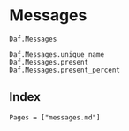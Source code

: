 # Messages

```@docs
Daf.Messages
```

```@docs
Daf.Messages.unique_name
Daf.Messages.present
Daf.Messages.present_percent
```

## Index

```@index
Pages = ["messages.md"]
```
